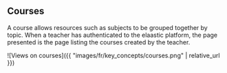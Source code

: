 ## Courses

A course allows resources such as subjects to be grouped together by topic.
When a teacher has authenticated to the elaastic platform, the page presented is the page listing the courses created by the teacher.

![Views on courses]({{ "images/fr/key_concepts/courses.png"  | relative_url }})
